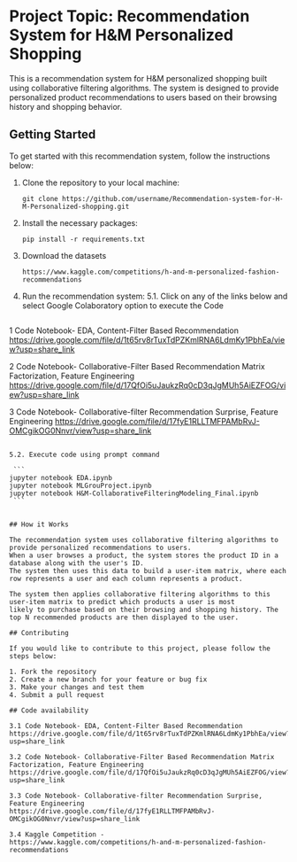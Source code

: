 # Project Topic: Recommendation System for H&M Personalized Shopping

This is a recommendation system for H&M personalized shopping built using collaborative filtering algorithms. 
The system is designed to provide personalized product recommendations to users based on their browsing history and shopping behavior.

## Getting Started

To get started with this recommendation system, follow the instructions below:

1. Clone the repository to your local machine:

   ```
   git clone https://github.com/username/Recommendation-system-for-H-M-Personalized-shopping.git
   ```

2. Install the necessary packages:

   ```
   pip install -r requirements.txt
   ```
3. Download the datasets

   ```
   https://www.kaggle.com/competitions/h-and-m-personalized-fashion-recommendations
   ```  
   
5. Run the recommendation system:
  5.1. Click on any of the links below and select Google Colaboratory option to execute the Code

   ```
  1 Code Notebook- EDA, Content-Filter Based Recommendation 
      https://drive.google.com/file/d/1t65rv8rTuxTdPZKmlRNA6LdmKy1PbhEa/view?usp=share_link

  2 Code Notebook- Collaborative-Filter Based Recommendation Matrix Factorization, Feature Engineering 
      https://drive.google.com/file/d/17QfOi5uJaukzRq0cD3qJgMUh5AiEZFOG/view?usp=share_link

  3 Code Notebook- Collaborative-filter Recommendation Surprise, Feature Engineering 
      https://drive.google.com/file/d/17fyE1RLLTMFPAMbRvJ-OMCgikOG0Nnvr/view?usp=share_link 
   ```
   
   5.2. Execute code using prompt command
   
    ```
   jupyter notebook EDA.ipynb
   jupyter notebook MLGrouProject.ipynb
   jupyter notebook H&M-CollaborativeFilteringModeling_Final.ipynb
    ```


## How it Works

The recommendation system uses collaborative filtering algorithms to provide personalized recommendations to users. 
When a user browses a product, the system stores the product ID in a database along with the user's ID. 
The system then uses this data to build a user-item matrix, where each row represents a user and each column represents a product. 

The system then applies collaborative filtering algorithms to this user-item matrix to predict which products a user is most 
likely to purchase based on their browsing and shopping history. The top N recommended products are then displayed to the user.

## Contributing

If you would like to contribute to this project, please follow the steps below:

1. Fork the repository
2. Create a new branch for your feature or bug fix
3. Make your changes and test them
4. Submit a pull request

## Code availability

3.1 Code Notebook- EDA, Content-Filter Based Recommendation 
https://drive.google.com/file/d/1t65rv8rTuxTdPZKmlRNA6LdmKy1PbhEa/view?usp=share_link

3.2 Code Notebook- Collaborative-Filter Based Recommendation Matrix Factorization, Feature Engineering 
https://drive.google.com/file/d/17QfOi5uJaukzRq0cD3qJgMUh5AiEZFOG/view?usp=share_link

3.3 Code Notebook- Collaborative-filter Recommendation Surprise, Feature Engineering 
https://drive.google.com/file/d/17fyE1RLLTMFPAMbRvJ-OMCgikOG0Nnvr/view?usp=share_link 

3.4 Kaggle Competition - 
https://www.kaggle.com/competitions/h-and-m-personalized-fashion-recommendations
